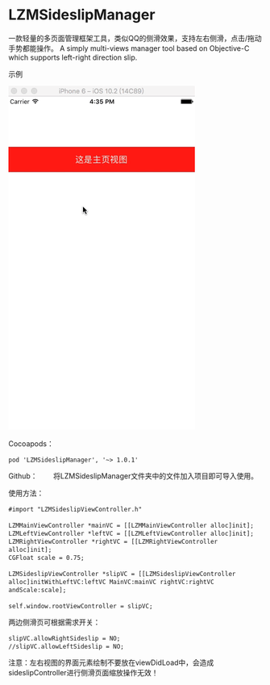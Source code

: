 # LZMSideslipManager
一款轻量的多页面管理框架工具，类似QQ的侧滑效果，支持左右侧滑，点击/拖动手势都能操作。
A simply multi-views manager tool based on Objective-C which supports left-right direction slip. 

示例

 ![image](https://github.com/JanmyLo/LZMSideslipManager/blob/master/LZMSideslipController/demo.gif)

Cocoapods：

    pod 'LZMSideslipManager', '~> 1.0.1'
   
Github：
    
    将LZMSideslipManager文件夹中的文件加入项目即可导入使用。
    
使用方法：

    #import "LZMSideslipViewController.h"

    LZMMainViewController *mainVC = [[LZMMainViewController alloc]init];
    LZMLeftViewController *leftVC = [[LZMLeftViewController alloc]init];
    LZMRightViewController *rightVC = [[LZMRightViewController alloc]init];
    CGFloat scale = 0.75;
   
    LZMSideslipViewController *slipVC = [[LZMSideslipViewController alloc]initWithLeftVC:leftVC MainVC:mainVC rightVC:rightVC andScale:scale];
    
    self.window.rootViewController = slipVC;
    
两边侧滑页可根据需求开关：
    
    slipVC.allowRightSideslip = NO;
    //slipVC.allowLeftSideslip = NO;
    
注意：左右视图的界面元素绘制不要放在viewDidLoad中，会造成sideslipController进行侧滑页面缩放操作无效！



